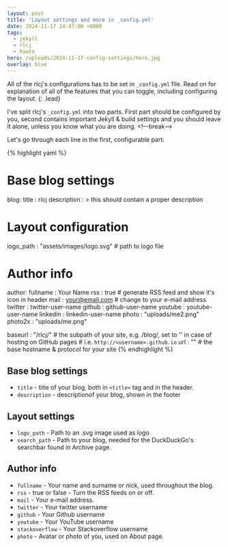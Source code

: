 ```yaml
---
layout: post
title: 'Layout settings and more in _config.yml'
date: 2024-11-17 14:47:00 +0800
tags:
  - jekyll
  - rlcj
  - howto
hero: /uploads/2024-11-17-config-settings/hero.jpg
overlay: blue
---
```


All of the rlcj's configurations has to be set in `_config.yml` file. Read on for explanation of all of the features that you can toggle, including configuring the layout.
{: .lead}

I've split rlcj's `_config.yml` into two parts. First part should be configured by you, second contains important Jekyll & build settings and you should leave it alone, unless you know what you are doing.
<!–-break-–>

Let's go through each line in the first, configurable part:

{% highlight yaml %}
# Base blog settings
blog:
  title                      : rlcj
  description                : >
                               this should contain a proper description
# Layout configuration
  logo_path                  : "assets/images/logo.svg" # path to logo file

# Author info
author:
  fullname                  : Your Name
  rss                       : true # generate RSS feed and show it's icon in header
  mail                      : your@email.com # change to your e-mail address
  twitter                   : twitter-user-name
  github                    : github-user-name
  youtube                   : youtube-user-name
  linkedin                  : linkedin-user-name
  photo                     : "uploads/me2.png"
  photo2x                   : "uploads/me.png"

baseurl                     : "/rlcj/" # the subpath of your site, e.g. /blog/, set to '' in case of hosting on GitHub pages
                                       # i.e. `http://<username>.github.io`
url                         : "" # the base hostname & protocol for your site
{% endhighlight %}

## Base blog settings
* `title` - title of your blog, both in `<title>` tag and in the header.
* `description` - descriptionof your blog, shown in the footer

## Layout settings
* `logo_path` - Path to an .svg image used as logo
* `search_path` - Path to your blog, needed for the DuckDuckGo's searchbar found in Archive page.

## Author info
* `fullname` - Your name and surname or nick, used throughout the blog.
* `rss` - true or false - Turn the RSS feeds on or off.
* `mail` - Your e-mail address.
* `twitter` - Your twitter username
* `github` - Your Github username
* `youtube` - Your YouTube username
* `stackoverflow` - Your Stackoverflow username
* `photo` - Avatar or photo of you, used on About page.
